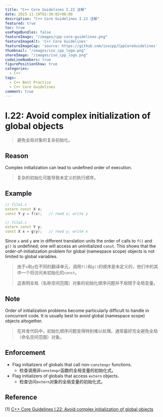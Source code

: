 ```yaml
---
title: "C++ Core Guidelines I.22 注解"
date: 2023-11-19T02:30:02+08:00
description: "C++ Core Guidelines I.22 注解"
featured: true
toc: true
usePageBundles: false
featureImage: "/images/cpp-core-guidelines.png"
featureImageAlt: 'C++ Core Guidelines'
featureImageCap: 'source: https://github.com/isocpp/CppCoreGuidelines'
thumbnail: "/images/iso_cpp_logo.png"
shareImage: "/images/iso_cpp_logo.png"
codeLineNumbers: true
figurePositionShow: true
categories:
  - C++
tags:
  - C++ Best Practice
  - C++ Core Guidelines
comment: true
---
```


# I.22: Avoid complex initialization of global objects

>避免全局对象的复杂初始化。

## Reason

Complex initialization can lead to undefined order of execution.

>复杂的初始化可能导致未定义的执行顺序。

## Example

```c++
// file1.c
extern const X x;
const Y y = f(x);   // read x; write y

// file2.c
extern const Y y;
const X x = g(y);   // read y; write x
```

Since `x` and `y` are in different translation units the order of calls to `f()` and `g()` is undefined; one will access an uninitialized `const`. This shows that the order-of-initialization problem for global (namespace scope) objects is not limited to global variables.

> 由于`x`和`y`在不同的翻译单元，调用`f()`和`g()`的顺序是未定义的，他们中的其中一个将访问未初始化的`const`。
>
> 这表明全局（名称空间范围）对象的初始化顺序问题并不局限于全局变量。

## Note

Order of initialization problems become particularly difficult to handle in concurrent code. It is usually best to avoid global (namespace scope) objects altogether.

>在并发代码中，初始化顺序问题变得特别难以处理。通常最好完全避免全局（命名空间范围）对象。

## Enforcement

- Flag initializers of globals that call non-`constexpr` functions.
  - 检查调用非`constexpr`函数的全局变量的初始化式。
- Flag initializers of globals that access `extern` objects.
  - 检查访问`extern`对象的全局变量的初始化式。

## Reference

[1] [C++ Core Guidelines I.22: Avoid complex initialization of global objects](https://isocpp.github.io/CppCoreGuidelines/CppCoreGuidelines#i22-avoid-complex-initialization-of-global-objects)
